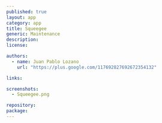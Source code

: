 ```yaml
---
published: true
layout: app
category: app
title: Squeegee
generic: Maintenance
description:
license:

authors: 
  - name: Juan Pablo Lozano
    url: "https://plus.google.com/117692827692672354132"

links:

screenshots:
  - Squeegee.png

repository:
package:
---
```

